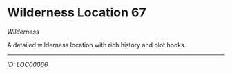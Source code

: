 # Wilderness Location 67

*Wilderness*

A detailed wilderness location with rich history and plot hooks.

---
*ID: LOC00066*